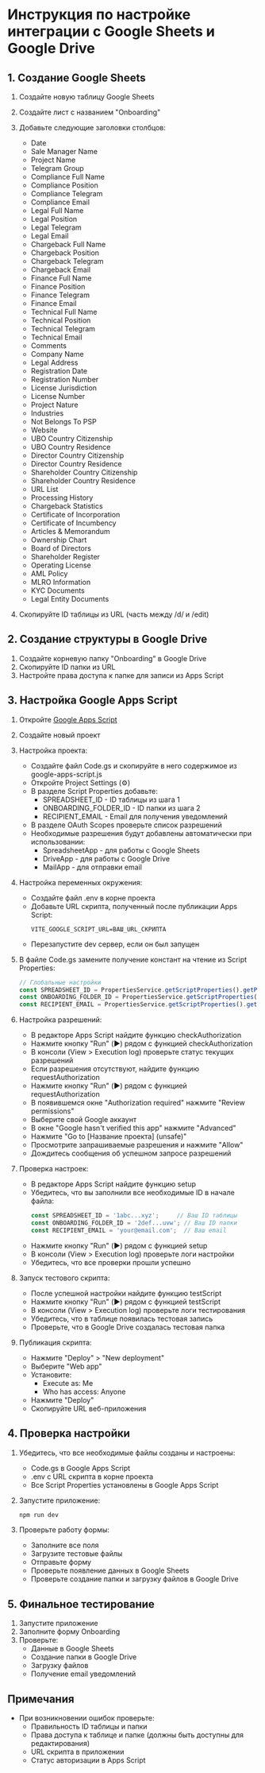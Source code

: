 # Инструкция по настройке интеграции с Google Sheets и Google Drive

## 1. Создание Google Sheets

1. Создайте новую таблицу Google Sheets
2. Создайте лист с названием "Onboarding"
3. Добавьте следующие заголовки столбцов:
   - Date
   - Sale Manager Name
   - Project Name
   - Telegram Group
   - Compliance Full Name
   - Compliance Position
   - Compliance Telegram
   - Compliance Email
   - Legal Full Name
   - Legal Position
   - Legal Telegram
   - Legal Email
   - Chargeback Full Name
   - Chargeback Position
   - Chargeback Telegram
   - Chargeback Email
   - Finance Full Name
   - Finance Position
   - Finance Telegram
   - Finance Email
   - Technical Full Name
   - Technical Position
   - Technical Telegram
   - Technical Email
   - Comments
   - Company Name
   - Legal Address
   - Registration Date
   - Registration Number
   - License Jurisdiction
   - License Number
   - Project Nature
   - Industries
   - Not Belongs To PSP
   - Website
   - UBO Country Citizenship
   - UBO Country Residence
   - Director Country Citizenship
   - Director Country Residence
   - Shareholder Country Citizenship
   - Shareholder Country Residence
   - URL List
   - Processing History
   - Chargeback Statistics
   - Certificate of Incorporation
   - Certificate of Incumbency
   - Articles & Memorandum
   - Ownership Chart
   - Board of Directors
   - Shareholder Register
   - Operating License
   - AML Policy
   - MLRO Information
   - KYC Documents
   - Legal Entity Documents

4. Скопируйте ID таблицы из URL (часть между /d/ и /edit)

## 2. Создание структуры в Google Drive

1. Создайте корневую папку "Onboarding" в Google Drive
2. Скопируйте ID папки из URL
3. Настройте права доступа к папке для записи из Apps Script

## 3. Настройка Google Apps Script

1. Откройте [Google Apps Script](https://script.google.com)
2. Создайте новый проект
3. Настройка проекта:
   - Создайте файл Code.gs и скопируйте в него содержимое из google-apps-script.js
   - Откройте Project Settings (⚙️)
   - В разделе Script Properties добавьте:
     * SPREADSHEET_ID - ID таблицы из шага 1
     * ONBOARDING_FOLDER_ID - ID папки из шага 2
     * RECIPIENT_EMAIL - Email для получения уведомлений
   - В разделе OAuth Scopes проверьте список разрешений
   - Необходимые разрешения будут добавлены автоматически при использовании:
     * SpreadsheetApp - для работы с Google Sheets
     * DriveApp - для работы с Google Drive
     * MailApp - для отправки email

4. Настройка переменных окружения:
   - Создайте файл .env в корне проекта
   - Добавьте URL скрипта, полученный после публикации Apps Script:
     ```
     VITE_GOOGLE_SCRIPT_URL=ВАШ_URL_СКРИПТА
     ```
   - Перезапустите dev сервер, если он был запущен

5. В файле Code.gs замените получение констант на чтение из Script Properties:
   ```javascript
   // Глобальные настройки
   const SPREADSHEET_ID = PropertiesService.getScriptProperties().getProperty('SPREADSHEET_ID');
   const ONBOARDING_FOLDER_ID = PropertiesService.getScriptProperties().getProperty('ONBOARDING_FOLDER_ID');
   const RECIPIENT_EMAIL = PropertiesService.getScriptProperties().getProperty('RECIPIENT_EMAIL');
   ```
5. Настройка разрешений:
   - В редакторе Apps Script найдите функцию checkAuthorization
   - Нажмите кнопку "Run" (▶️) рядом с функцией checkAuthorization
   - В консоли (View > Execution log) проверьте статус текущих разрешений
   - Если разрешения отсутствуют, найдите функцию requestAuthorization
   - Нажмите кнопку "Run" (▶️) рядом с функцией requestAuthorization
   - В появившемся окне "Authorization required" нажмите "Review permissions"
   - Выберите свой Google аккаунт
   - В окне "Google hasn't verified this app" нажмите "Advanced"
   - Нажмите "Go to [Название проекта] (unsafe)"
   - Просмотрите запрашиваемые разрешения и нажмите "Allow"
   - Дождитесь сообщения об успешном запросе разрешений

6. Проверка настроек:
   - В редакторе Apps Script найдите функцию setup
   - Убедитесь, что вы заполнили все необходимые ID в начале файла:
     ```javascript
     const SPREADSHEET_ID = '1abc...xyz';     // Ваш ID таблицы
     const ONBOARDING_FOLDER_ID = '2def...uvw'; // Ваш ID папки
     const RECIPIENT_EMAIL = 'your@email.com';  // Ваш email
     ```
   - Нажмите кнопку "Run" (▶️) рядом с функцией setup
   - В консоли (View > Execution log) проверьте логи настройки
   - Убедитесь, что все проверки прошли успешно

7. Запуск тестового скрипта:
   - После успешной настройки найдите функцию testScript
   - Нажмите кнопку "Run" (▶️) рядом с функцией testScript
   - В консоли (View > Execution log) проверьте логи тестирования
   - Убедитесь, что в таблице появилась тестовая запись
   - Проверьте, что в Google Drive создалась тестовая папка

8. Публикация скрипта:
   - Нажмите "Deploy" > "New deployment"
   - Выберите "Web app"
   - Установите:
     - Execute as: Me
     - Who has access: Anyone
   - Нажмите "Deploy"
   - Скопируйте URL веб-приложения

## 4. Проверка настройки

1. Убедитесь, что все необходимые файлы созданы и настроены:
   - Code.gs в Google Apps Script
   - .env с URL скрипта в корне проекта
   - Все Script Properties установлены в Google Apps Script

2. Запустите приложение:
   ```bash
   npm run dev
   ```

3. Проверьте работу формы:
   - Заполните все поля
   - Загрузите тестовые файлы
   - Отправьте форму
   - Проверьте появление данных в Google Sheets
   - Проверьте создание папки и загрузку файлов в Google Drive

## 5. Финальное тестирование

1. Запустите приложение
2. Заполните форму Onboarding
3. Проверьте:
   - Данные в Google Sheets
   - Создание папки в Google Drive
   - Загрузку файлов
   - Получение email уведомлений

## Примечания

- При возникновении ошибок проверьте:
  - Правильность ID таблицы и папки
  - Права доступа к таблице и папке (должны быть доступны для редактирования)
  - URL скрипта в приложении
  - Статус авторизации в Apps Script
